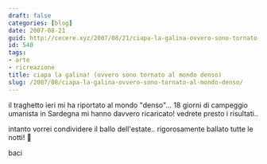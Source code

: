 ```yaml
---
draft: false
categories: [blog]
date: 2007-08-21
guid: http://cecere.xyz/2007/08/21/ciapa-la-galina-ovvero-sono-tornato-al-mondo-denso/
id: 540
tags:
- arte
- ricreazione
title: ciapa la galina! (ovvero sono tornato al mondo denso)
slug: /2007/08/ciapa-la-galina-ovvero-sono-tornato-al-mondo-denso/
---
```


il traghetto ieri mi ha riportato al mondo "denso"… 18 giorni di campeggio umanista in Sardegna mi hanno davvero ricaricato! vedrete presto i risultati..

intanto vorrei condividere il ballo dell'estate.. rigorosamente ballato tutte le notti! 🙂

baci